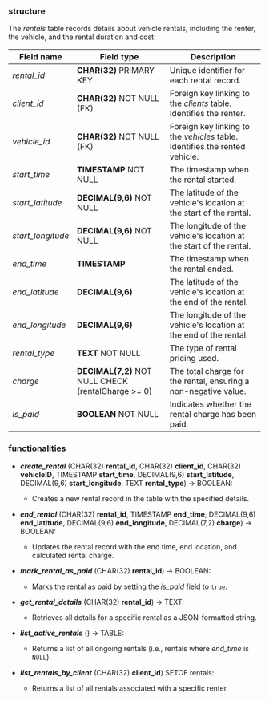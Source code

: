 ### structure

The *rentals* table records details about vehicle rentals, including the renter, the vehicle, and the rental duration and cost:

| Field name        | Field type                                          | Description                                                                 |
| ----------------- | --------------------------------------------------- | --------------------------------------------------------------------------- |
| *rental_id*       | **CHAR(32)** PRIMARY KEY                            | Unique identifier for each rental record.                                   |
| *client_id*       | **CHAR(32)** NOT NULL (FK)                          | Foreign key linking to the *clients* table. Identifies the renter.          |
| *vehicle_id*      | **CHAR(32)** NOT NULL (FK)                          | Foreign key linking to the *vehicles* table. Identifies the rented vehicle. |
| *start_time*      | **TIMESTAMP** NOT NULL                              | The timestamp when the rental started.                                      |
| *start_latitude*  | **DECIMAL(9,6)** NOT NULL                           | The latitude of the vehicle's location at the start of the rental.          |
| *start_longitude* | **DECIMAL(9,6)** NOT NULL                           | The longitude of the vehicle's location at the start of the rental.         |
| *end_time*        | **TIMESTAMP**                                       | The timestamp when the rental ended.                                        |
| *end_latitude*    | **DECIMAL(9,6)**                                    | The latitude of the vehicle's location at the end of the rental.            |
| *end_longitude*   | **DECIMAL(9,6)**                                    | The longitude of the vehicle's location at the end of the rental.           |
| *rental_type*     | **TEXT** NOT NULL                                   | The type of rental pricing used.                                            |
| *charge*          | **DECIMAL(7,2)** NOT NULL CHECK (rentalCharge >= 0) | The total charge for the rental, ensuring a non-negative value.             |
| *is_paid*         | **BOOLEAN** NOT NULL                                | Indicates whether the rental charge has been paid.                          |

### functionalities

- ***create_rental*** (CHAR(32) **rental_id**, CHAR(32) **client_id**, CHAR(32) **vehicleID**, TIMESTAMP **start_time**, DECIMAL(9,6) **start_latitude**, DECIMAL(9,6) **start_longitude**, TEXT **rental_type**) $\rightarrow$  BOOLEAN:
  - Creates a new rental record in the table with the specified details.
  
- ***end_rental*** (CHAR(32) **rental_id**, TIMESTAMP **end_time**, DECIMAL(9,6) **end_latitude**, DECIMAL(9,6) **end_longitude**, DECIMAL(7,2) **charge**) $\rightarrow$  BOOLEAN:
  - Updates the rental record with the end time, end location, and calculated rental charge.
  
- ***mark_rental_as_paid*** (CHAR(32) **rental_id**)  $\rightarrow$  BOOLEAN:
  - Marks the rental as paid by setting the *is_paid* field to `true`.
  
- ***get_rental_details*** (CHAR(32) **rental_id**) $\rightarrow$  TEXT:
  - Retrieves all details for a specific rental as a JSON-formatted string.
  
- ***list_active_rentals*** () $\rightarrow$  TABLE:
  - Returns a list of all ongoing rentals (i.e., rentals where *end_time* is `NULL`).
  
- ***list_rentals_by_client*** (CHAR(32) **client_id**) SETOF rentals:
  - Returns a list of all rentals associated with a specific renter.
